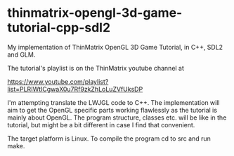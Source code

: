 # thinmatrix-opengl-3d-game-tutorial-cpp-sdl2
My implementation of ThinMatrix OpenGL 3D Game Tutorial, in C++, SDL2 and GLM.

The tutorial's playlist is on the ThinMatrix youtube channel at

https://www.youtube.com/playlist?list=PLRIWtICgwaX0u7Rf9zkZhLoLuZVfUksDP

I'm attempting translate the LWJGL code to C++. The implementation will aim to
get the OpenGL specific parts working flawlessly as the tutorial is mainly about
OpenGL. The program structure, classes etc. will be like in the tutorial, but
might be a bit different in case I find that convenient.

The target platform is Linux. To compile the program cd to src and run make.
